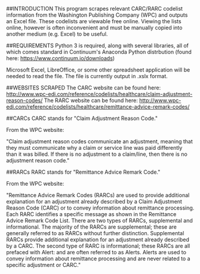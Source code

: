 ##INTRODUCTION
This program scrapes relevant CARC/RARC codelist information from the Washington Publishing Company (WPC) and outputs an Excel file. These codelists are viewable free online. Viewing the lists online, however is often inconvenient and must be manually copied into another medium (e.g. Excel) to be useful. 


##REQUIREMENTS
Python 3 is required, along with several libraries, all of which comes standard in Continuum's Anaconda Python distrbution (found here: https://www.continuum.io/downloads) 

Microsoft Excel, LibreOffice, or some other spreadsheet application will be needed to read the file. The file is currently output in .xslx format.


##WEBSITES SCRAPED
The CARC website can be found here: http://www.wpc-edi.com/reference/codelists/healthcare/claim-adjustment-reason-codes/
The RARC website can be found here: http://www.wpc-edi.com/reference/codelists/healthcare/remittance-advice-remark-codes/


##CARCs
CARC stands for "Claim Adjustment Reason Code." 

From the WPC website:

"Claim adjustment reason codes communicate an adjustment, meaning that they must communicate why a claim or service line was 
paid differently than it was billed. If there is no adjustment to a claim/line, then there is no adjustment reason code."


##RARCs
RARC stands for "Remittance Advice Remark Code." 

From the WPC website:

"Remittance Advice Remark Codes (RARCs) are used to provide additional explanation for an adjustment already described by a 
Claim Adjustment Reason Code (CARC) or to convey information about remittance processing. Each RARC identifies a specific message 
as shown in the Remittance Advice Remark Code List. There are two types of RARCs, supplemental and informational. The majority of 
the RARCs are supplemental; these are generally referred to as RARCs without further distinction. Supplemental RARCs provide 
additional explanation for an adjustment already described by a CARC. The second type of RARC is informational; these RARCs are 
all prefaced with Alert: and are often referred to as Alerts. Alerts are used to convey information about remittance processing 
and are never related to a specific adjustment or CARC."
